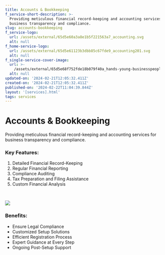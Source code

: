 ```yaml
---
title: Accounts & Bookkeeping
f_service-short-description: >-
  Providing meticulous financial record-keeping and accounting services for
  business transparency and compliance.
slug: accounts-bookkeeping
f_service-logo:
  url: /assets/external/65d5e60a3a8e1b5f221563a7_accounting.svg
  alt: null
f_home-service-logo:
  url: /assets/external/65d5e61123b3dbb85c67fde9_accounting201.svg
  alt: null
f_single-service-cover-image:
  url: >-
    /assets/external/65d5e68f752fde18b079f40a_hands-young-businesspeople-pointing-business-graph-report-tablet-office.jpg
  alt: null
updated-on: '2024-02-21T12:05:32.411Z'
created-on: '2024-02-21T12:05:32.411Z'
published-on: '2024-02-22T11:04:39.844Z'
layout: '[services].html'
tags: services
---
```


Accounts & Bookkeeping
======================

Providing meticulous financial record-keeping and accounting services for business transparency and compliance.

### Key Features:

1.  Detailed Financial Record-Keeping
2.  Regular Financial Reporting
3.  Compliance Auditing
4.  Tax Preparation and Filing Assistance
5.  Custom Financial Analysis

‍

![](/assets/external/65d5e6ff32bc7a71acb6a1d3_1203.jpg)

### Benefits:

*   Ensure Legal Compliance
*   Customized Setup Solutions
*   Efficient Registration Process
*   Expert Guidance at Every Step
*   Ongoing Post-Setup Support

‍

